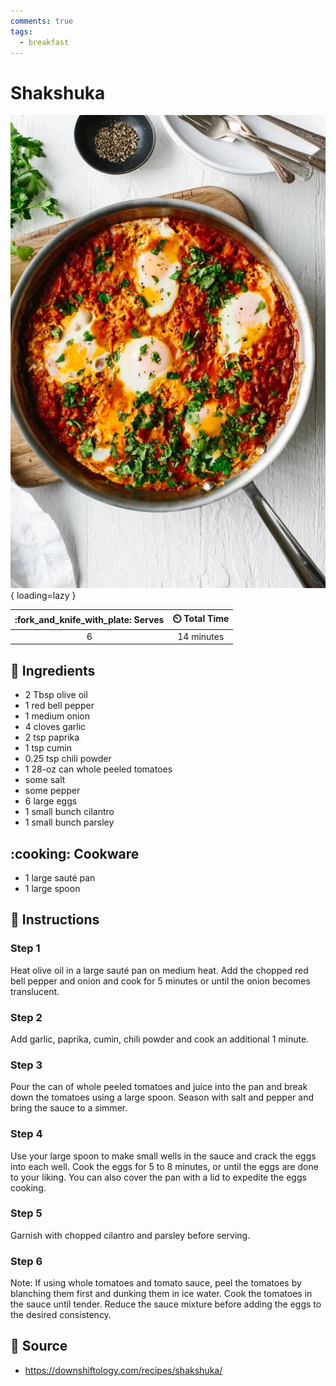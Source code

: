 ```yaml
---
comments: true
tags:
  - breakfast
---
```

# Shakshuka

![Shakshuka][1]{ loading=lazy }

| :fork_and_knife_with_plate: Serves | :timer_clock: Total Time |
|:----------------------------------:|:-----------------------: |
| 6 | 14 minutes |

## :salt: Ingredients

- 2 Tbsp olive oil
- 1 red bell pepper
- 1 medium onion
- 4 cloves garlic
- 2 tsp paprika
- 1 tsp cumin
- 0.25 tsp chili powder
- 1 28-oz can whole peeled tomatoes
- some salt
- some pepper
- 6 large eggs
- 1 small bunch cilantro
- 1 small bunch parsley

## :cooking: Cookware

- 1 large sauté pan
- 1 large spoon

## :pencil: Instructions

### Step 1

Heat olive oil in a large sauté pan on medium heat. Add the chopped red bell pepper and onion and cook for 5 minutes or
until the onion becomes translucent.

### Step 2

Add garlic, paprika, cumin, chili powder and cook an additional 1 minute.

### Step 3

Pour the can of whole peeled tomatoes and juice into the pan and break down the tomatoes using a large spoon. Season
with salt and pepper and bring the sauce to a simmer.

### Step 4

Use your large spoon to make small wells in the sauce and crack the eggs into each well. Cook the eggs for 5 to 8
minutes, or until the eggs are done to your liking. You can also cover the pan with a lid to expedite the eggs cooking.

### Step 5

Garnish with chopped cilantro and parsley before serving.

### Step 6

Note: If using whole tomatoes and tomato sauce, peel the tomatoes by blanching them first and dunking them in ice water.
Cook the tomatoes in the sauce until tender. Reduce the sauce mixture before adding the eggs to the desired consistency.

## :link: Source

- <https://downshiftology.com/recipes/shakshuka/>

[1]: <../assets/images/shakshuka.jpg>
